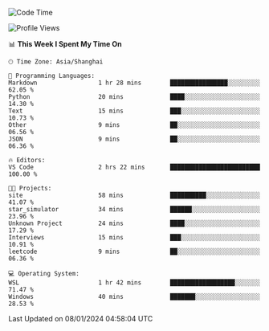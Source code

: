 <!--START_SECTION:waka-->
![Code Time](http://img.shields.io/badge/Code%20Time-1%2C446%20hrs%2013%20mins-blue)

![Profile Views](http://img.shields.io/badge/Profile%20Views-0-blue)

📊 **This Week I Spent My Time On** 

```text
🕑︎ Time Zone: Asia/Shanghai

💬 Programming Languages: 
Markdown                 1 hr 28 mins        ████████████████░░░░░░░░░   62.05 % 
Python                   20 mins             ████░░░░░░░░░░░░░░░░░░░░░   14.30 % 
Text                     15 mins             ███░░░░░░░░░░░░░░░░░░░░░░   10.73 % 
Other                    9 mins              ██░░░░░░░░░░░░░░░░░░░░░░░   06.56 % 
JSON                     9 mins              ██░░░░░░░░░░░░░░░░░░░░░░░   06.36 % 

🔥 Editors: 
VS Code                  2 hrs 22 mins       █████████████████████████   100.00 % 

🐱‍💻 Projects: 
site                     58 mins             ██████████░░░░░░░░░░░░░░░   41.07 % 
star_simulator           34 mins             ██████░░░░░░░░░░░░░░░░░░░   23.96 % 
Unknown Project          24 mins             ████░░░░░░░░░░░░░░░░░░░░░   17.29 % 
Interviews               15 mins             ███░░░░░░░░░░░░░░░░░░░░░░   10.91 % 
leetcode                 9 mins              ██░░░░░░░░░░░░░░░░░░░░░░░   06.36 % 

💻 Operating System: 
WSL                      1 hr 42 mins        ██████████████████░░░░░░░   71.47 % 
Windows                  40 mins             ███████░░░░░░░░░░░░░░░░░░   28.53 % 
```


 Last Updated on 08/01/2024 04:58:04 UTC
<!--END_SECTION:waka-->